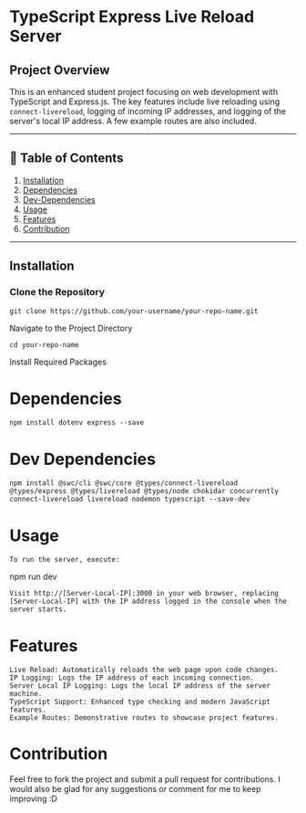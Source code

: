 
#  TypeScript Express Live Reload Server 

##  Project Overview 

This is an enhanced student project focusing on web development with TypeScript and Express.js. The key features include live reloading using `connect-livereload`, logging of incoming IP addresses, and logging of the server's local IP address. A few example routes are also included.

---

## 📑 Table of Contents 
1. [Installation](#installation)
2. [Dependencies](#dependencies)
3. [Dev-Dependencies](#dev-dependencies)
4. [Usage](#usage)
5. [Features](#features)
6. [Contribution](#contribution)

---

## Installation 

### Clone the Repository
```
git clone https://github.com/your-username/your-repo-name.git
```
Navigate to the Project Directory
```
cd your-repo-name
```
Install Required Packages

# Dependencies
```
npm install dotenv express --save
```
# Dev Dependencies
```
npm install @swc/cli @swc/core @types/connect-livereload @types/express @types/livereload @types/node chokidar concurrently connect-livereload livereload nodemon typescript --save-dev
```

# Usage
```
To run the server, execute:
```
npm run dev
```
Visit http://[Server-Local-IP]:3000 in your web browser, replacing [Server-Local-IP] with the IP address logged in the console when the server starts.
```
# Features
```
Live Reload: Automatically reloads the web page upon code changes.
IP Logging: Logs the IP address of each incoming connection.
Server Local IP Logging: Logs the local IP address of the server machine.
TypeScript Support: Enhanced type checking and modern JavaScript features.
Example Routes: Demonstrative routes to showcase project features.
```
# Contribution

Feel free to fork the project and submit a pull request for contributions.
I would also be glad for any suggestions or comment for me to keep improving :D

